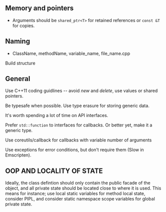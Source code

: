 
## Memory and pointers

* Arguments should be `shared_ptr<T>` for retained references or `const &T` for copies.

## Naming

* ClassName, methodName, variable_name, file_name.cpp

Build structure

## General

Use C++11 coding guidlines -- avoid *new* and *delete*, use values or shared pointers.

Be typesafe when possible. Use type erasure for storing generic data.

It's worth spending a lot of time on API interfaces.

Prefer `std::function` to interfaces for callbacks. Or better yet, make it a generic type.

Use coreutils/callback for callbacks with variable number of arguments

Use exceptions for error conditions, but don't require them (Slow in Emscripten).

## OOP AND LOCALITY OF STATE

Ideally, the class defintion should only contain the public facade of the object, and all private state should be located close to where it is used. This means for instance; use local static variables for method local state, consider PIPL, and consider static namespace scope variables for global private state.
  
